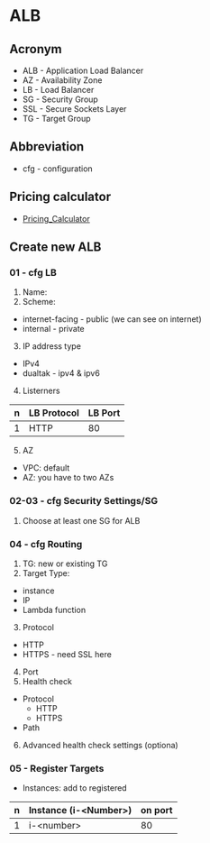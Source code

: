 # ALB

## Acronym
* ALB - Application Load Balancer
* AZ - Availability Zone
* LB - Load Balancer
* SG - Security Group
* SSL - Secure Sockets Layer
* TG - Target Group

## Abbreviation
* cfg - configuration

## Pricing calculator
* [Pricing_Calculator](https://aws.amazon.com/elasticloadbalancing/pricing/#Pricing_Calculator)

## Create new ALB
### 01 - cfg LB
1) Name: 
2) Scheme:
  * internet-facing - public (we can see on internet)
  * internal - private

3) IP address type
  * IPv4
  * dualtak - ipv4 & ipv6
4) Listerners

|n|LB Protocol|LB Port|
|-|-----------|-------|
|1|HTTP       |80     |


5) AZ
  * VPC: default
  * AZ: you have to two AZs
  
### 02-03 - cfg Security Settings/SG
1) Choose at least one SG for ALB

### 04 - cfg Routing
1) TG: new or existing TG
2) Target Type: 
  * instance
  * IP
  * Lambda function
3) Protocol
  * HTTP
  * HTTPS - need SSL here
4) Port
5) Health check
  * Protocol
    * HTTP
    * HTTPS
  * Path
6) Advanced health check settings (optiona)

### 05 - Register Targets
* Instances: add to registered

|n|Instance (i-\<Number\>)| on port|
|-|-----------------------|--------|
|1|i-\<number\>         | 80     |
